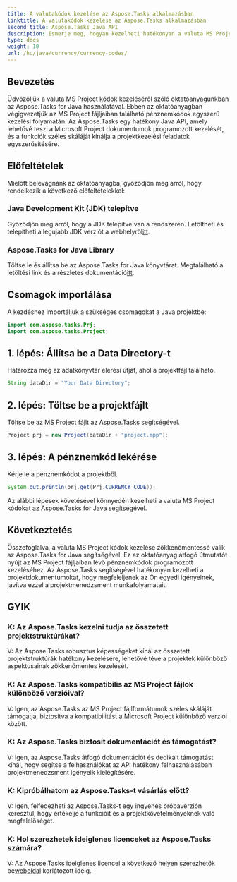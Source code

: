 ```yaml
---
title: A valutakódok kezelése az Aspose.Tasks alkalmazásban
linktitle: A valutakódok kezelése az Aspose.Tasks alkalmazásban
second_title: Aspose.Tasks Java API
description: Ismerje meg, hogyan kezelheti hatékonyan a valuta MS Project kódokat az Aspose.Tasks for Java használatával. Egyszerűsítse projektmenedzsment feladatait könnyedén.
type: docs
weight: 10
url: /hu/java/currency/currency-codes/
---
```

## Bevezetés
Üdvözöljük a valuta MS Project kódok kezeléséről szóló oktatóanyagunkban az Aspose.Tasks for Java használatával. Ebben az oktatóanyagban végigvezetjük az MS Project fájljaiban található pénznemkódok egyszerű kezelési folyamatán. Az Aspose.Tasks egy hatékony Java API, amely lehetővé teszi a Microsoft Project dokumentumok programozott kezelését, és a funkciók széles skáláját kínálja a projektkezelési feladatok egyszerűsítésére.
## Előfeltételek
Mielőtt belevágnánk az oktatóanyagba, győződjön meg arról, hogy rendelkezik a következő előfeltételekkel:
### Java Development Kit (JDK) telepítve
Győződjön meg arról, hogy a JDK telepítve van a rendszeren. Letöltheti és telepítheti a legújabb JDK verziót a webhelyről[itt](https://www.oracle.com/java/technologies/javase-jdk11-downloads.html).
### Aspose.Tasks for Java Library
 Töltse le és állítsa be az Aspose.Tasks for Java könyvtárat. Megtalálható a letöltési link és a részletes dokumentáció[itt](https://reference.aspose.com/tasks/java/).

## Csomagok importálása
A kezdéshez importáljuk a szükséges csomagokat a Java projektbe:
```java
import com.aspose.tasks.Prj;
import com.aspose.tasks.Project;
```

## 1. lépés: Állítsa be a Data Directory-t
Határozza meg az adatkönyvtár elérési útját, ahol a projektfájl található.
```java
String dataDir = "Your Data Directory";
```
## 2. lépés: Töltse be a projektfájlt
Töltse be az MS Project fájlt az Aspose.Tasks segítségével.
```java
Project prj = new Project(dataDir + "project.mpp");
```
## 3. lépés: A pénznemkód lekérése
Kérje le a pénznemkódot a projektből.
```java
System.out.println(prj.get(Prj.CURRENCY_CODE));
```
Az alábbi lépések követésével könnyedén kezelheti a valuta MS Project kódokat az Aspose.Tasks for Java segítségével.

## Következtetés
Összefoglalva, a valuta MS Project kódok kezelése zökkenőmentessé válik az Aspose.Tasks for Java segítségével. Ez az oktatóanyag átfogó útmutatót nyújt az MS Project fájljaiban lévő pénznemkódok programozott kezeléséhez. Az Aspose.Tasks segítségével hatékonyan kezelheti a projektdokumentumokat, hogy megfeleljenek az Ön egyedi igényeinek, javítva ezzel a projektmenedzsment munkafolyamatait.
## GYIK
### K: Az Aspose.Tasks kezelni tudja az összetett projektstruktúrákat?
V: Az Aspose.Tasks robusztus képességeket kínál az összetett projektstruktúrák hatékony kezelésére, lehetővé téve a projektek különböző aspektusainak zökkenőmentes kezelését.
### K: Az Aspose.Tasks kompatibilis az MS Project fájlok különböző verzióival?
V: Igen, az Aspose.Tasks az MS Project fájlformátumok széles skáláját támogatja, biztosítva a kompatibilitást a Microsoft Project különböző verziói között.
### K: Az Aspose.Tasks biztosít dokumentációt és támogatást?
V: Igen, az Aspose.Tasks átfogó dokumentációt és dedikált támogatást kínál, hogy segítse a felhasználókat az API hatékony felhasználásában projektmenedzsment igényeik kielégítésére.
### K: Kipróbálhatom az Aspose.Tasks-t vásárlás előtt?
V: Igen, felfedezheti az Aspose.Tasks-t egy ingyenes próbaverzión keresztül, hogy értékelje a funkcióit és a projektkövetelményeknek való megfelelőségét.
### K: Hol szerezhetek ideiglenes licenceket az Aspose.Tasks számára?
 V: Az Aspose.Tasks ideiglenes licencei a következő helyen szerezhetők be[weboldal](https://purchase.aspose.com/temporary-license/) korlátozott ideig.